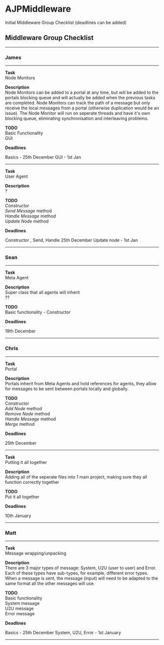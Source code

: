 # AJPMiddleware


Initial Middleware Group Checklist (deadlines can be added)

## Middleware Group Checklist

*****
### James
*****  
**Task**  
Node Monitors

**Description**  
Node Monitors can be added to a portal at any time, but will be added to the portals blocking queue and will actually be added when the previous tasks are completed. Node Monitors can track the path of a message but only receive the local messages from a portal (otherwise duplication would be an issue). The Node Monitor will run on seperate threads and have it's own blocking queue, eliminating synchronisation and interleaving problems.

**TODO**  
Basic Functionality  
GUI

**Deadlines**  

Basics - 25th December
GUI    - 1st Jan

*****
**Task**  
User Agent

**Description**   
?

**TODO**  
_Constructor_  
_Send Message_ method  
_Handle Message_ method  
_Update Node_ method  

**Deadlines**  

Constructor , Send, Handle 25th December
Update node  - 1st Jan

*****
### Sean  
*****  
**Task**  
Meta Agent

**Description**  
Super class that all agents will inherit  
??

**TODO**  
Basic functionality - Constructor

**Deadlines**  

19th December

*****
### Chris  
*****  
**Task**  
Portal

**Description**  
Portals inherit from Meta Agents and hold references for agents, they allow for messages to be sent between portals locally and globally.

**TODO**  
Constructor  
_Add Node_ method  
_Remove Node_ method    
_Handle Message_ method   
_Merge_ method  

**Deadlines**  

25th December

*****  
**Task**  
Putting it all together

**Description**  
Adding all of the seperate files into 1 main project, making sure they all function correctly together

**TODO**  
Put it all together

**Deadlines**  

10th January

*****
### Matt
*****
**Task**  
Message wrapping/unpacking

**Description**  
There are 3 major types of message: System, U2U (user to user) and Error. Each of these types have sub-types, for example, different error types. When a message is sent, the message (input) will need to be adapted to the same format all the other messages will use.

**TODO**  
Basic functionality  
System message  
U2U message  
Error message  

**Deadlines**  

Basics - 25th December
System, U2U, Error - 1st January

*****



